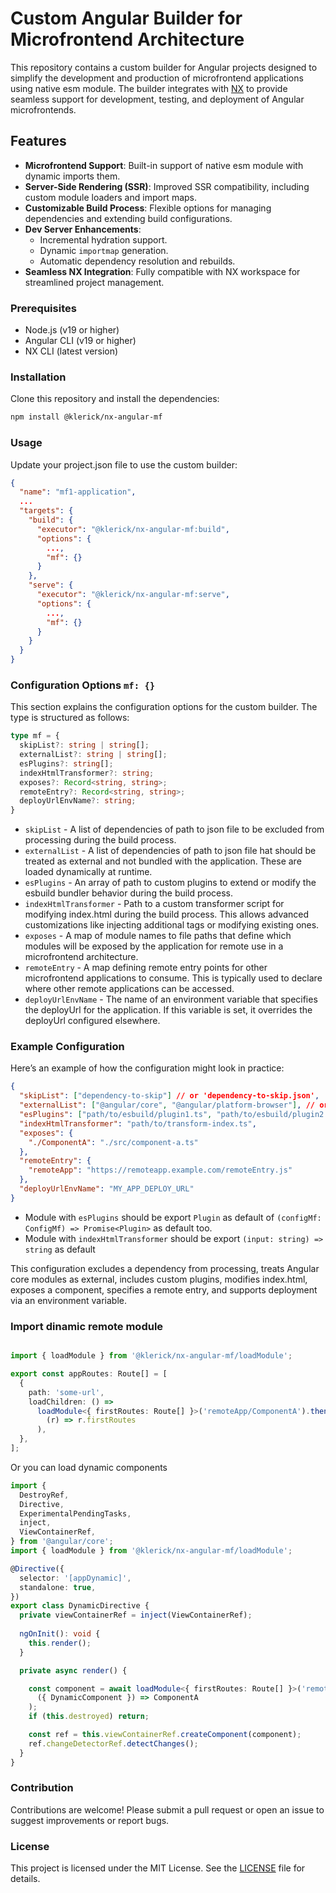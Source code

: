 # Custom Angular Builder for Microfrontend Architecture

This repository contains a custom builder for Angular projects designed to simplify the development and production of microfrontend applications using native esm module. 
The builder integrates with [NX](https://nx.dev/) to provide seamless support for development, testing, and deployment of Angular microfrontends.

## Features

- **Microfrontend Support**: Built-in support of native esm module with dynamic imports them.
- **Server-Side Rendering (SSR)**: Improved SSR compatibility, including custom module loaders and import maps.
- **Customizable Build Process**: Flexible options for managing dependencies and extending build configurations.
- **Dev Server Enhancements**:
  - Incremental hydration support.
  - Dynamic `importmap` generation.
  - Automatic dependency resolution and rebuilds.
- **Seamless NX Integration**: Fully compatible with NX workspace for streamlined project management.

### Prerequisites

- Node.js (v19 or higher)
- Angular CLI (v19 or higher)
- NX CLI (latest version)

### Installation

Clone this repository and install the dependencies:

```bash
npm install @klerick/nx-angular-mf
 ```
### Usage

Update your project.json file to use the custom builder:

```json
{
  "name": "mf1-application",
  ...
  "targets": {
    "build": {
      "executor": "@klerick/nx-angular-mf:build",
      "options": {
        ...,
        "mf": {}
      }
    },
    "serve": {
      "executor": "@klerick/nx-angular-mf:serve",
      "options": {
        ...,
        "mf": {}
      }
    }
  }
}
```
### Configuration Options `mf: {}`
This section explains the configuration options for the custom builder. 
The type is structured as follows:

```typescript
type mf = {
  skipList?: string | string[];
  externalList?: string | string[];
  esPlugins?: string[];
  indexHtmlTransformer?: string;
  exposes?: Record<string, string>;
  remoteEntry?: Record<string, string>;
  deployUrlEnvName?: string;
}
```
- ```skipList``` - A list of dependencies of path to json file to be excluded from processing during the build process.
- ```externalList``` -  A list of dependencies of path to json file hat should be treated as external and not bundled with the application. These are loaded dynamically at runtime.
- ```esPlugins``` - An array of path to custom plugins to extend or modify the esbuild bundler behavior during the build process.
- ```indexHtmlTransformer``` - Path to a custom transformer script for modifying index.html during the build process. This allows advanced customizations like injecting additional tags or modifying existing ones.
- ```exposes``` - A map of module names to file paths that define which modules will be exposed by the application for remote use in a microfrontend architecture.
- ```remoteEntry``` - A map defining remote entry points for other microfrontend applications to consume. This is typically used to declare where other remote applications can be accessed.
- ```deployUrlEnvName``` - The name of an environment variable that specifies the deployUrl for the application. If this variable is set, it overrides the deployUrl configured elsewhere.

### Example Configuration
Here’s an example of how the configuration might look in practice:
```json
{
  "skipList": ["dependency-to-skip"] // or 'dependency-to-skip.json',
  "externalList": ["@angular/core", "@angular/platform-browser"], // or 'external-list-dependency.json',
  "esPlugins": ["path/to/esbuild/plugin1.ts", "path/to/esbuild/plugin2.ts"], // should be export default Plugin or () => Promise<Plugin> 
  "indexHtmlTransformer": "path/to/transform-index.ts",
  "exposes": {
    "./ComponentA": "./src/component-a.ts"
  },
  "remoteEntry": {
    "remoteApp": "https://remoteapp.example.com/remoteEntry.js"
  },
  "deployUrlEnvName": "MY_APP_DEPLOY_URL"
}

```
- Module with `esPlugins` should be export `Plugin` as default of  `(configMf: ConfigMf) => Promise<Plugin>` as default too.
- Module with `indexHtmlTransformer` should be export `(input: string) => string` as default

This configuration excludes a dependency from processing, treats Angular core modules as external, includes custom plugins, modifies index.html, exposes a component, specifies a remote entry, and supports deployment via an environment variable.

### Import dinamic remote module

```typescript

import { loadModule } from '@klerick/nx-angular-mf/loadModule';

export const appRoutes: Route[] = [
  {
    path: 'some-url',
    loadChildren: () =>
      loadModule<{ firstRoutes: Route[] }>('remoteApp/ComponentA').then(
        (r) => r.firstRoutes
      ),
  },
];
```

Or you can load dynamic components

```typescript
import {
  DestroyRef,
  Directive,
  ExperimentalPendingTasks,
  inject,
  ViewContainerRef,
} from '@angular/core';
import { loadModule } from '@klerick/nx-angular-mf/loadModule';

@Directive({
  selector: '[appDynamic]',
  standalone: true,
})
export class DynamicDirective {
  private viewContainerRef = inject(ViewContainerRef);
  
  ngOnInit(): void {
    this.render();
  }

  private async render() {

    const component = await loadModule<{ firstRoutes: Route[] }>('remoteApp/ComponentA').then(
      ({ DynamicComponent }) => ComponentA
    );
    if (this.destroyed) return;

    const ref = this.viewContainerRef.createComponent(component);
    ref.changeDetectorRef.detectChanges();
  }
}

```


### Contribution

Contributions are welcome! Please submit a pull request or open an issue to suggest improvements or report bugs.

### License 

This project is licensed under the MIT License. See the [LICENSE](../../LICENSE) file for details.

